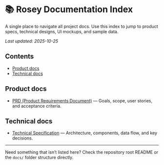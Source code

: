# 📚 Rosey Documentation Index

A single place to navigate all project docs. Use this index to jump to product specs, technical designs, UI mockups, and sample data.

_Last updated: 2025-10-25_

## Contents
- [Product docs](#product-docs)
- [Technical docs](#technical-docs)

## Product docs
- [PRD (Product Requirements Document)](./PRD.md) — Goals, scope, user stories, and acceptance criteria.

## Technical docs
- [Technical Specification](./TECH_SPEC.md) — Architecture, components, data flow, and key decisions.

---

Need something that isn’t listed here? Check the repository root README or the `docs/` folder structure directly.
